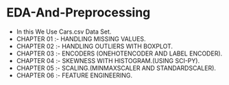 # EDA-And-Preprocessing
-  In this We Use Cars.csv Data Set.
-  CHAPTER 01 :- HANDLING MISSING VALUES.
-  CHAPTER 02 :- HANDLING OUTLIERS WITH BOXPLOT.
-  CHAPTER 03 :- ENCODERS (ONEHOTENCODER AND LABEL ENCODER).
-  CHAPTER 04 :- SKEWNESS WITH HISTOGRAM.(USING SCI-PY).
-  CHAPTER 05 :- SCALING.(MINMAXSCALER AND STANDARDSCALER).
-  CHAPTER 06 :- FEATURE ENGINEERING.
